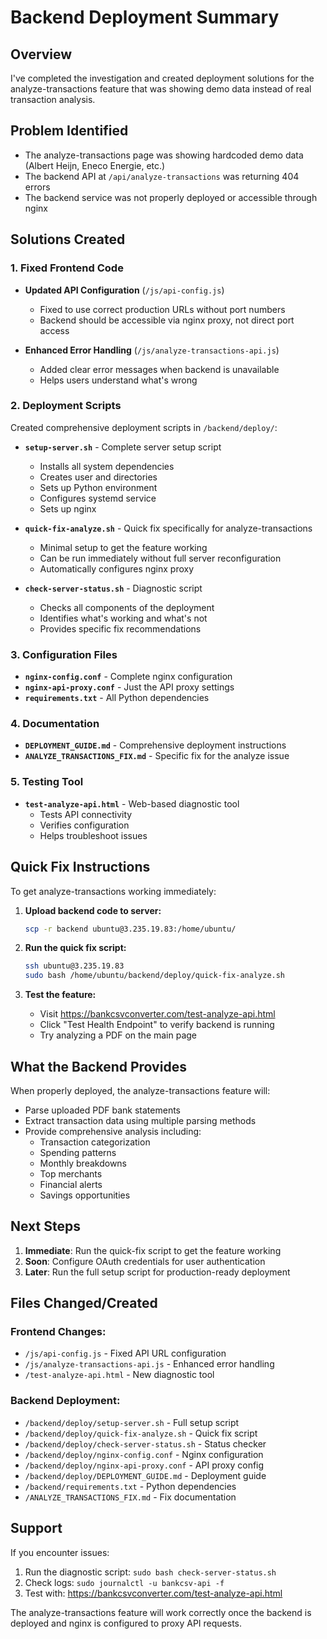 # Backend Deployment Summary

## Overview
I've completed the investigation and created deployment solutions for the analyze-transactions feature that was showing demo data instead of real transaction analysis.

## Problem Identified
- The analyze-transactions page was showing hardcoded demo data (Albert Heijn, Eneco Energie, etc.)
- The backend API at `/api/analyze-transactions` was returning 404 errors
- The backend service was not properly deployed or accessible through nginx

## Solutions Created

### 1. Fixed Frontend Code
- **Updated API Configuration** (`/js/api-config.js`)
  - Fixed to use correct production URLs without port numbers
  - Backend should be accessible via nginx proxy, not direct port access

- **Enhanced Error Handling** (`/js/analyze-transactions-api.js`)
  - Added clear error messages when backend is unavailable
  - Helps users understand what's wrong

### 2. Deployment Scripts
Created comprehensive deployment scripts in `/backend/deploy/`:

- **`setup-server.sh`** - Complete server setup script
  - Installs all system dependencies
  - Creates user and directories
  - Sets up Python environment
  - Configures systemd service
  - Sets up nginx

- **`quick-fix-analyze.sh`** - Quick fix specifically for analyze-transactions
  - Minimal setup to get the feature working
  - Can be run immediately without full server reconfiguration
  - Automatically configures nginx proxy

- **`check-server-status.sh`** - Diagnostic script
  - Checks all components of the deployment
  - Identifies what's working and what's not
  - Provides specific fix recommendations

### 3. Configuration Files
- **`nginx-config.conf`** - Complete nginx configuration
- **`nginx-api-proxy.conf`** - Just the API proxy settings
- **`requirements.txt`** - All Python dependencies

### 4. Documentation
- **`DEPLOYMENT_GUIDE.md`** - Comprehensive deployment instructions
- **`ANALYZE_TRANSACTIONS_FIX.md`** - Specific fix for the analyze issue

### 5. Testing Tool
- **`test-analyze-api.html`** - Web-based diagnostic tool
  - Tests API connectivity
  - Verifies configuration
  - Helps troubleshoot issues

## Quick Fix Instructions

To get analyze-transactions working immediately:

1. **Upload backend code to server:**
   ```bash
   scp -r backend ubuntu@3.235.19.83:/home/ubuntu/
   ```

2. **Run the quick fix script:**
   ```bash
   ssh ubuntu@3.235.19.83
   sudo bash /home/ubuntu/backend/deploy/quick-fix-analyze.sh
   ```

3. **Test the feature:**
   - Visit https://bankcsvconverter.com/test-analyze-api.html
   - Click "Test Health Endpoint" to verify backend is running
   - Try analyzing a PDF on the main page

## What the Backend Provides

When properly deployed, the analyze-transactions feature will:
- Parse uploaded PDF bank statements
- Extract transaction data using multiple parsing methods
- Provide comprehensive analysis including:
  - Transaction categorization
  - Spending patterns
  - Monthly breakdowns
  - Top merchants
  - Financial alerts
  - Savings opportunities

## Next Steps

1. **Immediate**: Run the quick-fix script to get the feature working
2. **Soon**: Configure OAuth credentials for user authentication
3. **Later**: Run the full setup script for production-ready deployment

## Files Changed/Created

### Frontend Changes:
- `/js/api-config.js` - Fixed API URL configuration
- `/js/analyze-transactions-api.js` - Enhanced error handling
- `/test-analyze-api.html` - New diagnostic tool

### Backend Deployment:
- `/backend/deploy/setup-server.sh` - Full setup script
- `/backend/deploy/quick-fix-analyze.sh` - Quick fix script
- `/backend/deploy/check-server-status.sh` - Status checker
- `/backend/deploy/nginx-config.conf` - Nginx configuration
- `/backend/deploy/nginx-api-proxy.conf` - API proxy config
- `/backend/deploy/DEPLOYMENT_GUIDE.md` - Deployment guide
- `/backend/requirements.txt` - Python dependencies
- `/ANALYZE_TRANSACTIONS_FIX.md` - Fix documentation

## Support

If you encounter issues:
1. Run the diagnostic script: `sudo bash check-server-status.sh`
2. Check logs: `sudo journalctl -u bankcsv-api -f`
3. Test with: https://bankcsvconverter.com/test-analyze-api.html

The analyze-transactions feature will work correctly once the backend is deployed and nginx is configured to proxy API requests.